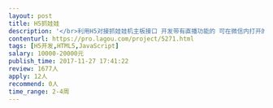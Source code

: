 ```yaml
---                
layout: post       
title: H5抓娃娃           
description: '</br>利用H5对接抓娃娃机主板接口 开发带有直播功能的 可在微信内打开的抓娃娃页面 设计 后端 产品 均已到位 只需要一名前端 要求H5开发熟练 有微信内页面或是小程序开发经验</br>'     
contenturl: https://pro.lagou.com/project/5271.html      
tags: [H5开发,HTML5,JavaScript]            
salary: 10000-20000元          
publish_time: 2017-11-27 17:41:22         
review: 1677人                   
apply: 12人                   
recommend: 0人                   
time_range: 2-4周              
---                 
```

